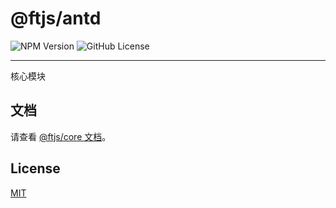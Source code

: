 # @ftjs/antd

![NPM Version](https://img.shields.io/npm/v/@ftjs/core)
![GitHub License](https://img.shields.io/github/license/yuhengshen/ftjs)

---

核心模块

## 文档

请查看 [@ftjs/core 文档](https://ftjs-docs.yhs.ink/@ftjs/core/introduction.html)。

## License

[MIT](../../LICENSE)
